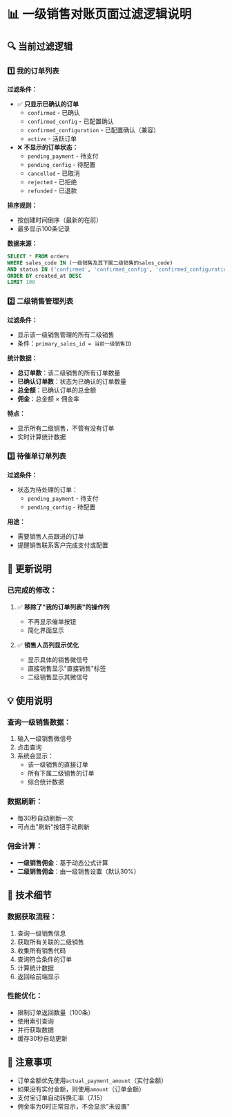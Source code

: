 # 📊 一级销售对账页面过滤逻辑说明

## 🔍 当前过滤逻辑

### 1️⃣ 我的订单列表
**过滤条件：**
- ✅ **只显示已确认的订单**
  - `confirmed` - 已确认
  - `confirmed_config` - 已配置确认
  - `confirmed_configuration` - 已配置确认（兼容）
  - `active` - 活跃订单
- ❌ **不显示的订单状态：**
  - `pending_payment` - 待支付
  - `pending_config` - 待配置
  - `cancelled` - 已取消
  - `rejected` - 已拒绝
  - `refunded` - 已退款

**排序规则：**
- 按创建时间倒序（最新的在前）
- 最多显示100条记录

**数据来源：**
```sql
SELECT * FROM orders 
WHERE sales_code IN (一级销售及其下属二级销售的sales_code)
AND status IN ('confirmed', 'confirmed_config', 'confirmed_configuration', 'active')
ORDER BY created_at DESC
LIMIT 100
```

### 2️⃣ 二级销售管理列表
**过滤条件：**
- 显示该一级销售管理的所有二级销售
- 条件：`primary_sales_id = 当前一级销售ID`

**统计数据：**
- **总订单数**：该二级销售的所有订单数量
- **已确认订单数**：状态为已确认的订单数量
- **总金额**：已确认订单的总金额
- **佣金**：总金额 × 佣金率

**特点：**
- 显示所有二级销售，不管有没有订单
- 实时计算统计数据

### 3️⃣ 待催单订单列表
**过滤条件：**
- 状态为待处理的订单：
  - `pending_payment` - 待支付
  - `pending_config` - 待配置

**用途：**
- 需要销售人员跟进的订单
- 提醒销售联系客户完成支付或配置

## 📝 更新说明

### 已完成的修改：
1. ✅ **移除了"我的订单列表"的操作列**
   - 不再显示催单按钮
   - 简化界面显示

2. ✅ **销售人员列显示优化**
   - 显示具体的销售微信号
   - 直接销售显示"直接销售"标签
   - 二级销售显示其微信号

## 💡 使用说明

### 查询一级销售数据：
1. 输入一级销售微信号
2. 点击查询
3. 系统会显示：
   - 该一级销售的直接订单
   - 所有下属二级销售的订单
   - 综合统计数据

### 数据刷新：
- 每30秒自动刷新一次
- 可点击"刷新"按钮手动刷新

### 佣金计算：
- **一级销售佣金**：基于动态公式计算
- **二级销售佣金**：由一级销售设置（默认30%）

## 🔧 技术细节

### 数据获取流程：
1. 查询一级销售信息
2. 获取所有关联的二级销售
3. 收集所有销售代码
4. 查询符合条件的订单
5. 计算统计数据
6. 返回给前端显示

### 性能优化：
- 限制订单返回数量（100条）
- 使用索引查询
- 并行获取数据
- 缓存30秒自动更新

## 📌 注意事项
- 订单金额优先使用`actual_payment_amount`（实付金额）
- 如果没有实付金额，则使用`amount`（订单金额）
- 支付宝订单自动转换汇率（7.15）
- 佣金率为0时正常显示，不会显示"未设置"
